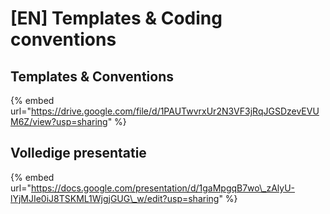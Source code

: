 # \[EN\] Templates & Coding conventions

## Templates & Conventions

{% embed url="https://drive.google.com/file/d/1PAUTwvrxUr2N3VF3jRqJGSDzevEVUM6Z/view?usp=sharing" %}

## Volledige presentatie

{% embed url="https://docs.google.com/presentation/d/1gaMpgqB7wo\_zAlyU-lYjMJIe0iJ8TSKML1WjgjGUG\_w/edit?usp=sharing" %}




